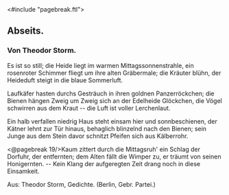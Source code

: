 <div class="hidden">
<#include "pagebreak.ftl">
</div>
<h2>Abseits.</h2>

<h3>Von Theodor Storm.</h3>

Es ist so still; die Heide liegt
im warmen Mittagssonnenstrahle,
ein rosenroter Schimmer fliegt
um ihre alten Gräbermale;
die Kräuter blühn, der Heideduft
steigt in die blaue Sommerluft.

Laufkäfer hasten durchs Gesträuch
in ihren goldnen Panzerröckchen;
die Bienen hängen Zweig um Zweig
sich an der Edelheide Glöckchen,
die Vögel schwirren aus dem Kraut --
die Luft ist voller Lerchenlaut.

Ein halb verfallen niedrig Haus
steht einsam hier und sonnbeschienen,
der Kätner lehnt zur Tür hinaus,
behaglich blinzelnd nach den Bienen;
sein Junge aus dem Stein davor
schnitzt Pfeifen sich aus Kälberrohr.

\<@pagebreak 19/>Kaum zittert durch die Mittagsruh'
ein Schlag der Dorfuhr, der entfernten;
dem Alten fällt die Wimper zu,
er träumt von seinen Honigernten.
-- Kein Klang der aufgeregten Zeit
drang noch in diese Einsamkeit.

<div class="source">Aus: Theodor Storm, Gedichte. (Berlin, Gebr. Partei.)</div>

